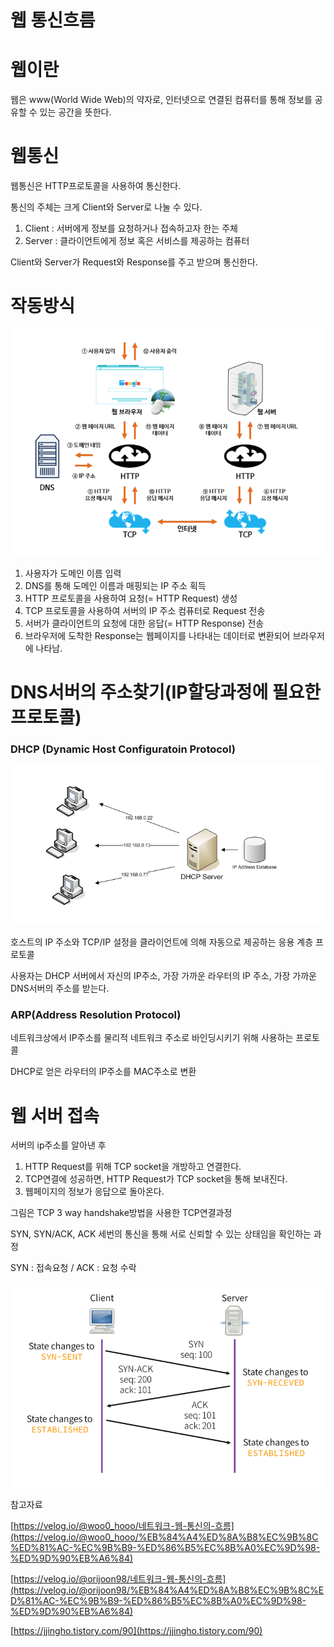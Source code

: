 # 웹 통신흐름

# 웹이란

웹은 www(World Wide Web)의 약자로, 인터넷으로 연결된 컴퓨터를 통해 정보를 공유할 수 있는 공간을 뜻한다. 

# 웹통신

웹통신은 HTTP프로토콜을 사용하여 통신한다. 

통신의 주체는 크게 Client와 Server로 나눌 수 있다.

1. Client : 서버에게 정보를 요청하거나 접속하고자 한는 주체
2. Server : 클라이언트에게 정보 혹은 서비스를 제공하는 컴퓨터

Client와 Server가 Request와 Response를 주고 받으며 통신한다. 

# 작동방식

![Untitled](images/작동방식.png)

1. 사용자가 도메인 이름 입력
2. DNS를 통해 도메인 이름과 매핑되는 IP 주소 획득
3. HTTP 프로토콜을 사용하여 요청(= HTTP Request) 생성
4. TCP 프로토콜을 사용하여 서버의 IP 주소 컴퓨터로 Request 전송
5. 서버가 클라이언트의 요청에 대한 응답(= HTTP Response) 전송
6. 브라우저에 도착한 Response는 웹페이지를 나타내는 데이터로 변환되어 브라우저에 나타남.

# DNS서버의 주소찾기(IP할당과정에 필요한 프로토콜)

### DHCP (Dynamic Host Configuratoin Protocol)

![Untitled](images/DHCP.png)

호스트의 IP 주소와 TCP/IP 설정을 클라이언트에 의해 자동으로 제공하는 응용 계층 프로토콜

사용자는 DHCP 서버에서 자신의 IP주소, 가장 가까운 라우터의 IP 주소, 가장 가까운 DNS서버의 주소를 받는다. 

### ARP(Address Resolution Protocol)

네트워크상에서 IP주소를 물리적 네트워크 주소로 바인딩시키기 위해 사용하는 프로토콜

DHCP로 얻은 라우터의 IP주소를 MAC주소로 변환

# 웹 서버 접속

서버의 ip주소를 알아낸 후 

1. HTTP Request를 위해 TCP socket을 개방하고 연결한다.
2. TCP연결에 성공하면, HTTP Request가 TCP socket을 통해 보내진다.
3. 웹페이지의 정보가 응답으로 돌아온다. 

그림은 TCP 3 way handshake방법을 사용한 TCP연결과정

SYN, SYN/ACK, ACK 세번의 통신을 통해 서로 신뢰할 수 있는 상태임을 확인하는 과정

SYN : 접속요청 / ACK : 요청 수락

![Untitled](images/TCP.png)

참고자료

[https://velog.io/@woo0_hooo/네트워크-웹-통신의-흐름](https://velog.io/@woo0_hooo/%EB%84%A4%ED%8A%B8%EC%9B%8C%ED%81%AC-%EC%9B%B9-%ED%86%B5%EC%8B%A0%EC%9D%98-%ED%9D%90%EB%A6%84)

[https://velog.io/@orijoon98/네트워크-웹-통신의-흐름](https://velog.io/@orijoon98/%EB%84%A4%ED%8A%B8%EC%9B%8C%ED%81%AC-%EC%9B%B9-%ED%86%B5%EC%8B%A0%EC%9D%98-%ED%9D%90%EB%A6%84)

[https://jjingho.tistory.com/90](https://jjingho.tistory.com/90)